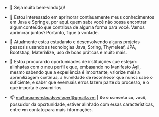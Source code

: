 - 👋 Seja muito bem-vindo(a)! 

- 👀 Estou interessado  em aprimorar continuamente meus conhecimentos em Java e Spring e, por aqui, quem sabe  você não  possa encontrar algum conteúdo que  contribua de alguma forma para você. Vamos aprimorar juntos? Portanto, fique à vontade.

- 🌱 Atualmente estou  estudando e desenvolvendo alguns projetos pessoais usando as tecnologias Java, Spring, Thymeleaf, JPA, Bootstrap, Materialize, uso de boas práticas e muito mais.  

- 💞️ Estou procurando oportunidades de instituições que estejam alinhadas com o meu perfil e que, embasando no Manifesto Ágil, mesmo sabendo que a experiência é importante, valorize mais a aprendizagem contínua, a humildade de reconhecer que nunca sabe o suficiente, e saber que eventuais erros fazem parte do processo, e o que importa é assumí-los. 

- 📫 matheusmendes.developer@gmail.com | Se e somente se, você, possuidor da oportunidade, estiver alinhado com essas características, entre em contato para mais informações.

